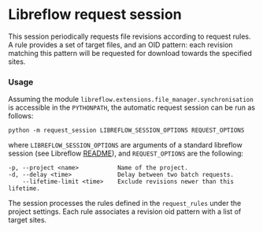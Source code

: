 # Libreflow request session

This session periodically requests file revisions according to request rules. A rule provides a set of target files, and an OID pattern: each revision matching this pattern will be requested for download towards the specified sites.

### Usage

Assuming the module `libreflow.extensions.file_manager.synchronisation` is accessible in the `PYTHONPATH`, the automatic request session can be run as follows:
```
python -m request_session LIBREFLOW_SESSION_OPTIONS REQUEST_OPTIONS
```

where `LIBREFLOW_SESSION_OPTIONS` are arguments of a standard libreflow session (see Libreflow [README](https://gitlab.com/lfs.coop/libreflow/libreflow#run)), and `REQUEST_OPTIONS` are the following:
```
-p, --project <name>           Name of the project.
-d, --delay <time>             Delay between two batch requests.
    --lifetime-limit <time>    Exclude revisions newer than this lifetime.
```

The session processes the rules defined in the `request_rules` under the project settings. Each rule associates a revision oid pattern with a list of target sites.